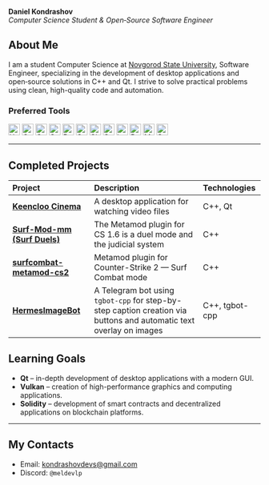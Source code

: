 <div align="left">

**Daniel Kondrashov**  
*Computer Science Student & Open‑Source Software Engineer*

</div>

## About Me
I am a student <span>Computer Science at <a href="https://novsu.ru " target="_blank">Novgorod State University</a>, Software Engineer</span>, specializing in the development of desktop applications and open‑source solutions in C++ and Qt. I strive to solve practical problems using clean, high-quality code and automation.

### Preferred Tools
<div align="left">
  <img src="https://img.shields.io/badge/HTML5-282C34?logo=html5&logoColor=E34F26" alt="HTML5 logo" title="HTML5" height="23" />
  <img src="https://img.shields.io/badge/CSS3-282C34?logo=css3&logoColor=1572B6" alt="CSS3 logo" title="CSS3" height="23" />
  <img src="https://img.shields.io/badge/C++-282C34?logo=cplusplus&logoColor=649ad2" alt="C++ logo" title="C++" height="23" />
  <img src="https://img.shields.io/badge/The%20C-282C34?logo=C&logoColor=a9b9cb" alt="C logo" title="C" height="23" />
  <img src="https://img.shields.io/badge/Python-282C34?logo=Python&logoColor=fff" alt="Python logo" title="Python" height="23" />
  <img src="https://img.shields.io/badge/Qt%20Framework-282C34?logo=Qt&logoColor=2CDE85" alt="Qt logo" title="Qt Framework" height="23" />
  <img src="https://img.shields.io/badge/git-282C34?logo=git&logoColor=F05032" alt="Git logo" title="Git" height="23" />
  <img src="https://img.shields.io/badge/CMake-282C34?logo=cmake&logoColor=c70000" alt="CMake logo" title="CMake" height="23" />
  <img src="https://img.shields.io/badge/JSON-282C34?logo=json&logoColor=7e7e7e" alt="json logo" title="MySQL" height="23" />
  <img src="https://img.shields.io/badge/PostgreSQL-282C34?logo=postgresql&logoColor=3e719a" alt="Posgresql logo" title="MySQL" height="23" />
  <img src="https://img.shields.io/badge/MySQL-282C34?logo=MySQL&logoColor=F29111" alt="MySQL logo" title="MySQL" height="23" />
  <img src="https://img.shields.io/badge/SQLite-282C34?logo=SQLite&logoColor=008dd0" alt="SQLite logo" title="SQLite" height="23" />
</div>

---

## Completed Projects

| Project | Description | Technologies |
| :--- | :--- | :--- |
| **[Keencloo Cinema](https://github.com/mEldevlp/Keencloo-Cinema)** | A desktop application for watching video files | C++, Qt |
| **[Surf-Mod-mm (Surf Duels)](https://github.com/mEldevlp/Surf-Mod-mm)** | The Metamod plugin for CS 1.6 is a duel mode and the judicial system | C++ |
| **[surfcombat-metamod-cs2](https://github.com/mEldevlp/surfcombat-metamod-cs2)** | Metamod plugin for Counter-Strike 2 — Surf Combat mode | C++ |
| **[HermesImageBot](https://github.com/mEldevlp/HermesImageBot)** | A Telegram bot using `tgbot-cpp` for step-by-step caption creation via buttons and automatic text overlay on images | С++, tgbot-cpp |

## Learning Goals

- **Qt** – in-depth development of desktop applications with a modern GUI.
- **Vulkan** – creation of high-performance graphics and computing applications.
- **Solidity** – development of smart contracts and decentralized applications on blockchain platforms.

---

## My Сontacts

- Email: [kondrashovdevs@gmail.com](mailto:kondrashovdevs@gmail.com)  
- Discord: `@meldevlp`
